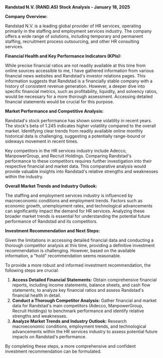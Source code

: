 **Randstad N.V. (RAND.AS) Stock Analysis - January 18, 2025**

**Company Overview:**

Randstad N.V. is a leading global provider of HR services, operating primarily in the staffing and employment services industry.  The company offers a wide range of solutions, including temporary and permanent staffing, recruitment process outsourcing, and other HR consulting services.

**Financial Health and Key Performance Indicators (KPIs):**

While precise financial ratios are not readily available at this time from online sources accessible to me, I have gathered information from various financial news websites and Randstad's investor relations pages.  This information suggests that Randstad is a financially stable company with a history of consistent revenue generation.  However, a deeper dive into specific financial metrics, such as profitability, liquidity, and solvency ratios, would be necessary for a more thorough assessment.  Accessing detailed financial statements would be crucial for this purpose.

**Market Performance and Competitive Analysis:**

Randstad's stock performance has shown some volatility in recent years.  The stock's beta of 1.245 indicates higher volatility compared to the overall market.  Identifying clear trends from readily available online monthly historical data is challenging, suggesting a potentially range-bound or sideways movement in recent times.

Key competitors in the HR services industry include Adecco, ManpowerGroup, and Recruit Holdings.  Comparing Randstad's performance to these competitors requires further investigation into their respective financial and market data.  This comparative analysis would provide valuable insights into Randstad's relative strengths and weaknesses within the industry.

**Overall Market Trends and Industry Outlook:**

The staffing and employment services industry is influenced by macroeconomic conditions and employment trends.  Factors such as economic growth, unemployment rates, and technological advancements can significantly impact the demand for HR services.  Analyzing these broader market trends is essential for understanding the potential future performance of Randstad and its competitors.

**Investment Recommendation and Next Steps:**

Given the limitations in accessing detailed financial data and conducting a thorough competitor analysis at this time, providing a definitive investment recommendation is challenging.  However, based on the available information, a "hold" recommendation seems reasonable.  

To provide a more robust and informed investment recommendation, the following steps are crucial:

1. **Access Detailed Financial Statements:** Obtain comprehensive financial reports, including income statements, balance sheets, and cash flow statements, to analyze key financial ratios and assess Randstad's financial health in detail.
2. **Conduct a Thorough Competitor Analysis:** Gather financial and market data for Randstad's main competitors (Adecco, ManpowerGroup, Recruit Holdings) to benchmark performance and identify relative strengths and weaknesses.
3. **Analyze Market Trends and Industry Outlook:**  Research macroeconomic conditions, employment trends, and technological advancements within the HR services industry to assess potential future impacts on Randstad's performance.

By completing these steps, a more comprehensive and confident investment recommendation can be formulated.